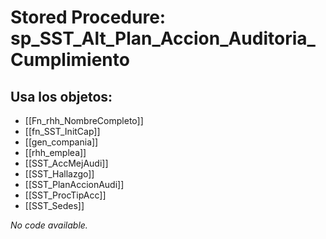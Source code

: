 # Stored Procedure: sp_SST_Alt_Plan_Accion_Auditoria_Cumplimiento

## Usa los objetos:
- [[Fn_rhh_NombreCompleto]]
- [[fn_SST_InitCap]]
- [[gen_compania]]
- [[rhh_emplea]]
- [[SST_AccMejAudi]]
- [[SST_Hallazgo]]
- [[SST_PlanAccionAudi]]
- [[SST_ProcTipAcc]]
- [[SST_Sedes]]

*No code available.*
